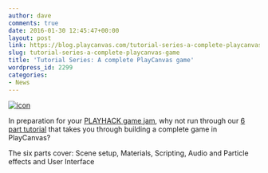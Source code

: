 ```yaml
---
author: dave
comments: true
date: 2016-01-30 12:45:47+00:00
layout: post
link: https://blog.playcanvas.com/tutorial-series-a-complete-playcanvas-game/
slug: tutorial-series-a-complete-playcanvas-game
title: 'Tutorial Series: A complete PlayCanvas game'
wordpress_id: 2299
categories:
- News
---
```


[![icon](https://blog.playcanvas.com/wp-content/uploads/2016/01/icon.jpg)](http://developer.playcanvas.com/en/tutorials/beginner/keepyup-part-one/)

In preparation for your [PLAYHACK game jam](http://blog.playcanvas.com/playhack-with-playjam-starts-on-monday/), why not run through our [6 part tutorial](http://developer.playcanvas.com/en/tutorials/beginner/keepyup-part-one/) that takes you through building a complete game in PlayCanvas?

The six parts cover: Scene setup, Materials, Scripting, Audio and Particle effects and User Interface
